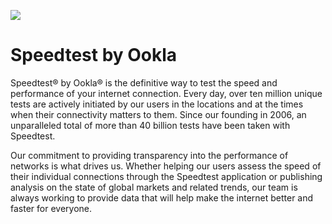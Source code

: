 ![](https://github.com/ovrclk/awesome-akash/raw/benchmarking/speedtest-cli/speedtest-logo.png)

# Speedtest by Ookla

Speedtest® by Ookla® is the definitive way to test the speed and performance of your internet connection. Every day, over ten million unique tests are actively initiated by our users in the locations and at the times when their connectivity matters to them. Since our founding in 2006, an unparalleled total of more than 40 billion tests have been taken with Speedtest.

Our commitment to providing transparency into the performance of networks is what drives us. Whether helping our users assess the speed of their individual connections through the Speedtest application or publishing analysis on the state of global markets and related trends, our team is always working to provide data that will help make the internet better and faster for everyone.